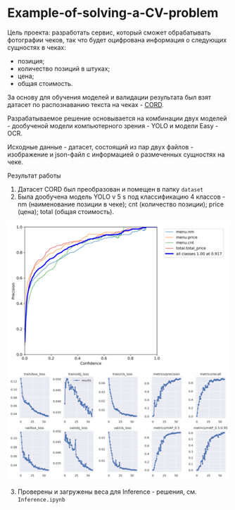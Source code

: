 # Example-of-solving-a-CV-problem


Цель проекта: разработать сервис, который сможет обрабатывать фотографии чеков, так что будет оцифрована информация о следующих сущностях в чеках:
- позиция;
- количество позиций в штуках;
- цена;
- общая стоимость.

За основу для обучения моделей и валидации результата был взят датасет по распознаванию текста на чеках - [CORD](https://openreview.net/pdf?id=SJl3z659UH).

Разрабатываемое решение основывается на комбинации двух моделей - дообученой модели компьютерного зрения - YOLO и модели Easy - OCR.

Исходные данные - датасет, состоящий из пар двух файлов - изображение и json-файл с информацией о размеченных сущностях на чеке.

Результат работы 
1. Датасет CORD был преобразован и помещен в папку `dataset`  
2. Была дообучена модель YOLO v 5 s под классификацию 4 классов - nm (наименование позиции в чеке); cnt (количество позиции); price (цена); total (общая стоимость).

 <p align="center">
      <img src="./pictures/P_curve.png" align="left">
      <img src="./pictures/results.png">

</p>

3. Проверены и загружены веса для Inference - решения, см. `Inference.ipynb`
